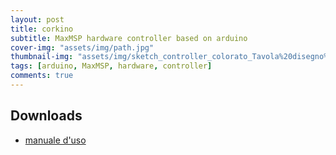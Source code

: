 ```yaml
---
layout: post
title: corkino
subtitle: MaxMSP hardware controller based on arduino
cover-img: "assets/img/path.jpg"
thumbnail-img: "assets/img/sketch_controller_colorato_Tavola%20disegno%201.png"
tags: [arduino, MaxMSP, hardware, controller]
comments: true
---
```


## Downloads

  - [manuale d'uso](https://github.com/Velitch/BN_Musica_Elettronica/blob/main/IIBN/COME-04-elettroacustica-IIBN/corkino/corkino_user_manual.pdf)
